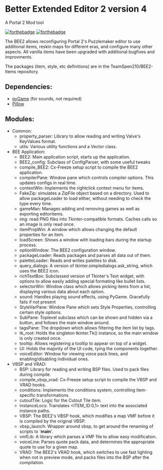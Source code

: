 # Better Extended Editor 2 version 4 #
A Portal 2  Mod tool

[![forthebadge](http://forthebadge.com/images/badges/designed-in-ms-paint.svg)](http://forthebadge.com)
[![forthebadge](http://forthebadge.com/images/badges/made-with-crayons.svg)](http://forthebadge.com)

The BEE2 allows reconfiguring Portal 2's Puzzlemaker editor to use additional items, reskin maps for 
different eras, and configure many other aspects. All vanilla items have been upgraded with additional 
bugfixes and improvments.

The packages (item, style, etc definitions) are in the TeamSpen210/BEE2-Items repository.

## Dependencies: ##
- [pyGame](http://www.pygame.org/) (for sounds, not required)
- [Pillow](https://python-pillow.github.io/)

## Modules: ##
- Common:
	- property_parser: Library to allow reading and writing Valve's KeyValues format.
	- utils: Various utility functions and a Vector class.
- BEE Application:
	- BEE2: Main application script, starts up the application.
	- BEE2_config: Subclass of ConfigParser, with some useful tweaks
	- compile_BEE2: Cx-Freeze setup script to compile the BEE2 application.
	- compilerPane: Window pane which controls compiler options. This updates configs in real time.
	- contextWin: Implements the rightclick context menu for items.
	- FakeZip: simulates a ZipFile object based on a directory. Used to allow packageLoader to load either, without needing to check the type every time.
	- gameMan: Manages adding and removing games as well as exporting editoritems.
	- img: read PNG files into Tkinter-compatible formats. Caches calls so an image is only read once.
	- itemPropWin: A window which allows changing the default properties for an item.
	- loadScreen: Shows a window with loading bars during the startup process.
	- optionWindow: The BEE2 configuration window.
	- packageLoader: Reads packages and parses all data out of them.
	- paletteLoader: Reads and writes palettes to disk.
	- query_dialogs: A version of tkinter.simpledialogs.ask_string, which uses the BEE2 icon.
	- richTextBox: Subclassed version of Tkinter's Text widget, with options to allow easily adding special formating like bullet lists.
	- selectorWin: Window class which allows picking items from a list, displaying various data about each option.
	- sound: Handles playing sound effects, using PyGame. Gracefully fails if not present
	- StyleVarPane: Window Pane which sets Style Properties, controlling certain style options.
	- SubPane: Toplevel subclass which can be shown and hidden via a button, and follows the main window around.
	- tagsPane: The dropdown which allows filtering the item list by tags.
	- tk_root: Holds the singleton tkinter.Tk() instance, so the main window is only created once.
	- tooltip: Allows registering a tooltip to appear on top of a widget.
	- UI: Holds the majority of the UI code, tying the components together.
	- voiceEditor: Window for viewing voice pack lines, and enabling/disabling individual ones.
- VBSP and VRAD:
	- BSP: Library for reading and writing BSP files. Used to pack files during compile.
	- compile_vbsp_vrad: Cx-Freeze setup script to compile the VBSP and VRAD hooks.
	- conditions: Implements the conditions system, controlling item-specific transformations.
	- cutoutTile: Logic for the Cutout Tile item.
	- instanceLocs: Translates <ITEM_ID:0,1> text into the associated instance paths.
	- VBSP: The BEE2's VBSP hook, which modifies a map VMF before it is compiled by the original VBSP.
	- vbsp_launch: Wrapper around vbsp, to get around the renaming of scripts to '__main__'.
	- vmfLib: A library which parses a VMF file to allow easy modification.
	- voiceLine: Parses quote pack data, and determines the appropriate quote to use for a given map.
	- VRAD: The BEE2's VRAD hook, which switches to use fast lighting when not in preview mode, and packs files into the BSP after the compilation.
